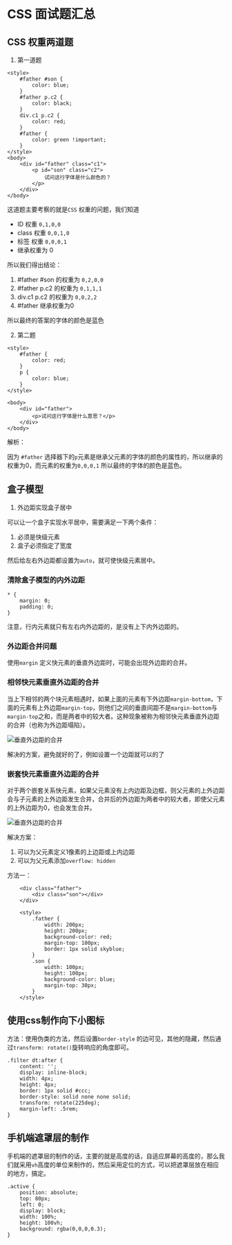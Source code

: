 # CSS 面试题汇总

## CSS 权重两道题

1. 第一道题

```
<style>
    #father #son {
        color: blue;
    }
    #father p.c2 {
        color: black;
    }
    div.c1 p.c2 {
        color: red;
    }
    #father {
        color: green !important;
    }
</style>
<body>
    <div id="father" class="c1">
        <p id="son" class="c2">
            试问这行字体是什么颜色的？
        </p>
    </div>
</body>
```

这道题主要考察的就是`CSS` 权重的问题，我们知道
- ID 权重 `0,1,0,0`
- class 权重 `0,0,1,0`
- 标签 权重 `0,0,0,1`
- 继承权重为 0

所以我们得出结论：

1. #father #son 的权重为 `0,2,0,0`
2. #father p.c2 的权重为 `0,1,1,1`
3. div.c1 p.c2 的权重为 `0,0,2,2`
4.  #father 继承权重为0

所以最终的答案的字体的颜色是蓝色


2. 第二题

```
<style>
    #father {
        color: red;
    }
    p {
        color: blue;
    }
</style>

<body>
    <div id="father">
        <p>试问这行字体是什么意思？</p>
    </div>
</body>
```

解析：

因为 `#father` 选择器下的`p`元素是继承父元素的字体的颜色的属性的，所以继承的权重为0，而元素的权重为`0,0,0,1` 所以最终的字体的颜色是蓝色。


## 盒子模型

1. 外边距实现盒子居中

可以让一个盒子实现水平居中，需要满足一下两个条件：

1. 必须是快级元素
2. 盒子必须指定了宽度

然后给左右外边距都设置为`auto`，就可使快级元素居中。

### 清除盒子模型的内外边距

```
* {
    margin: 0;
    padding: 0;
}
```

注意，行内元素就只有左右内外边距的，是没有上下内外边距的。

### 外边距合并问题

使用`margin` 定义快元素的垂直外边距时，可能会出现外边距的合并。

### 相邻快元素垂直外边距的合并

当上下相邻的两个块元素相遇时，如果上面的元素有下外边距`margin-bottom`，下面的元素有上外边距`margin-top`，则他们之间的垂直间距不是`margin-bottom`与`margin-top`之和，而是两者中的较大者。这种现象被称为相邻快元素垂直外边距的合并（也称为外边距塌陷）。

![垂直外边距的合并](https://github.com/yjn2015/css-interview/blob/master/img/css_margin_1.gif)

解决的方案，避免就好的了，例如设置一个边距就可以的了


### 嵌套快元素垂直外边距的合并

对于两个嵌套关系快元素，如果父元素没有上内边距及边框，则父元素的上外边距会与子元素的上外边距发生合并，合并后的外边距为两者中的较大者，即使父元素的上外边距为0，也会发生合并。

![垂直外边距的合并](https://github.com/yjn2015/css-interview/blob/master/img/css-margin.png)

解决方案：

1. 可以为父元素定义1像素的上边距或上内边距
2. 可以为父元素添加`overflow: hidden`

方法一：

```
    <div class="father">
        <div class="son"></div>
    </div>

    <style>
        .father {
            width: 200px;
            height: 200px;
            background-color: red;
            margin-top: 100px;
            border: 1px solid skyblue;
        }
        .son {
            width: 100px;
            height: 100px;
            background-color: blue;
            margin-top: 30px;
        }
    </style>
```

## 使用css制作向下小图标

方法：使用伪类的方法，然后设置`border-style` 的边可见，其他的隐藏，然后通过`transform: rotate()`旋转响应的角度即可。
```
.filter dt:after {
    content: '';
    display: inline-block;
    width: 4px;
    height: 4px;
    border: 1px solid #ccc;
    border-style: solid none none solid;
    transform: rotate(225deg);
    margin-left: .5rem;
}

```

## 手机端遮罩层的制作

手机端的遮罩层的制作的话，主要的就是高度的话，自适应屏幕的高度的，那么我们就采用`vh`高度的单位来制作的，然后采用定位的方式，可以把遮罩层放在相应的地方，搞定。

```
.active {
    position: absolute;
    top: 80px;
    left: 0;
    display: block;
    width: 100%;
    height: 100vh;
    background: rgba(0,0,0,0.3);
}
```